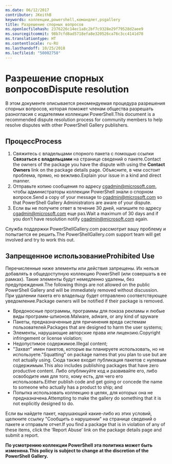 ```yaml
---
ms.date: 06/12/2017
contributor: JKeithB
keywords: коллекции,powershell,командлет,psgallery
title: Разрешение спорных вопросов
ms.openlocfilehash: 2376226c14ec1a8c2bf7c9328e29f79528d2aee9
ms.sourcegitcommit: 98b7cfd8ad5718efa8e320526ca76c3cc4141d78
ms.translationtype: HT
ms.contentlocale: ru-RU
ms.lasthandoff: 10/25/2018
ms.locfileid: "50002758"
---
```

# <a name="dispute-resolution"></a><span data-ttu-id="f5837-103">Разрешение спорных вопросов</span><span class="sxs-lookup"><span data-stu-id="f5837-103">Dispute resolution</span></span>

<span data-ttu-id="f5837-104">В этом документе описывается рекомендуемая процедура разрешения спорных вопросов, которая поможет членам общества разрешать разногласия с издателями коллекции PowerShell.</span><span class="sxs-lookup"><span data-stu-id="f5837-104">This document is a recommended dispute resolution process for community members to help resolve disputes with other PowerShell Gallery publishers.</span></span>

## <a name="process"></a><span data-ttu-id="f5837-105">Процесс</span><span class="sxs-lookup"><span data-stu-id="f5837-105">Process</span></span>

1. <span data-ttu-id="f5837-106">Свяжитесь с владельцами спорного пакета с помощью ссылки **Связаться с владельцами** на странице сведений о пакете.</span><span class="sxs-lookup"><span data-stu-id="f5837-106">Contact the owners of the package you have the dispute with using the **Contact Owners** link on the package details page.</span></span>
   <span data-ttu-id="f5837-107">Объясните, в чем состоит проблема, прямо, но вежливо.</span><span class="sxs-lookup"><span data-stu-id="f5837-107">Explain your issue in a kind and direct manner.</span></span>
2. <span data-ttu-id="f5837-108">Отправьте копию сообщения по адресу [cgadmin@microsoft.com](mailto:cgadmin@microsoft.com), чтобы администраторы коллекции PowerShell знали о спорном вопросе.</span><span class="sxs-lookup"><span data-stu-id="f5837-108">Send a copy of your message to [cgadmin@microsoft.com](mailto:cgadmin@microsoft.com) so that PowerShell Gallery Administrators are aware of your dispute.</span></span>
3. <span data-ttu-id="f5837-109">Если вы не получите ответ в течение 30 дней, напишите по адресу [cgadmin@microsoft.com](mailto:cgadmin@microsoft.com) еще раз.</span><span class="sxs-lookup"><span data-stu-id="f5837-109">Wait a maximum of 30 days and if you don’t have resolution notify [cgadmin@microsoft.com](mailto:cgadmin@microsoft.com) again.</span></span>

<span data-ttu-id="f5837-110">Служба поддержки PowerShellGallery.com рассмотрит вашу проблему и попытается ее решить.</span><span class="sxs-lookup"><span data-stu-id="f5837-110">The PowerShellGallery.com support team will get involved and try to work this out.</span></span>

## <a name="prohibited-use"></a><span data-ttu-id="f5837-111">Запрещенное использование</span><span class="sxs-lookup"><span data-stu-id="f5837-111">Prohibited Use</span></span>

<span data-ttu-id="f5837-112">Перечисленные ниже элементы или действия запрещены. Их нельзя добавлять в общедоступную коллекцию PowerShell (или совершать в ее рамках). Такие элементы будут немедленно удалены, без предупреждения.</span><span class="sxs-lookup"><span data-stu-id="f5837-112">The following things are not allowed on the public PowerShell Gallery and will be immediately removed without discussion.</span></span>  <span data-ttu-id="f5837-113">При удалении пакета его владельцу будет отправлено соответствующее уведомление.</span><span class="sxs-lookup"><span data-stu-id="f5837-113">Package owners will be notified if their package is removed.</span></span>

- <span data-ttu-id="f5837-114">Вредоносные программы, программы для показа рекламы и любые виды программ-шпионов.</span><span class="sxs-lookup"><span data-stu-id="f5837-114">Malware, adware, or any kind of spyware</span></span>
- <span data-ttu-id="f5837-115">Пакеты, предназначенные для причинения вреда системам пользователей.</span><span class="sxs-lookup"><span data-stu-id="f5837-115">Packages that are designed to harm the user systems;</span></span>
- <span data-ttu-id="f5837-116">Элементы, нарушающие авторские права или лицензию.</span><span class="sxs-lookup"><span data-stu-id="f5837-116">Copyright infringement or license violation;</span></span>
- <span data-ttu-id="f5837-117">Недопустимое содержимое.</span><span class="sxs-lookup"><span data-stu-id="f5837-117">Illegal content;</span></span>
- <span data-ttu-id="f5837-118">"Захват" имен пакетов, которые вы планируете использовать, но не используете.</span><span class="sxs-lookup"><span data-stu-id="f5837-118">"Squatting" on package names that you plan to use but are not actually using.</span></span> <span data-ttu-id="f5837-119">Сюда также входит публикация пакетов с нулевым содержимым.</span><span class="sxs-lookup"><span data-stu-id="f5837-119">This also includes publishing packages that have zero productive content.</span></span>
  <span data-ttu-id="f5837-120">Либо опубликуйте код и развивайте его, либо освободите имя для того, кому есть, для чего его использовать.</span><span class="sxs-lookup"><span data-stu-id="f5837-120">Either publish code and get going or concede the name to someone who actually has a product to ship; and</span></span>
- <span data-ttu-id="f5837-121">Попытка использовать коллекцию в целях, для которых она не предназначена.</span><span class="sxs-lookup"><span data-stu-id="f5837-121">Attempting to make the gallery do something that it is not explicitly designed to do.</span></span>

<span data-ttu-id="f5837-122">Если вы найдете пакет, нарушающий какие-либо из этих условий, щелкните ссылку "Сообщить о нарушении" на странице сведений о пакете и отправьте отчет.</span><span class="sxs-lookup"><span data-stu-id="f5837-122">If you find a package that is in violation of any of these items, click the ‘Report Abuse’ link on the package details page and submit a report.</span></span>

<span data-ttu-id="f5837-123">**По усмотрению коллекции PowerShell эта политика может быть изменена.**</span><span class="sxs-lookup"><span data-stu-id="f5837-123">**This policy is subject to change at the discretion of the PowerShell Gallery.**</span></span>
